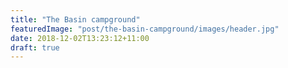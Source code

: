 ```yaml
---
title: "The Basin campground"
featuredImage: "post/the-basin-campground/images/header.jpg"
date: 2018-12-02T13:23:12+11:00
draft: true
---
```


